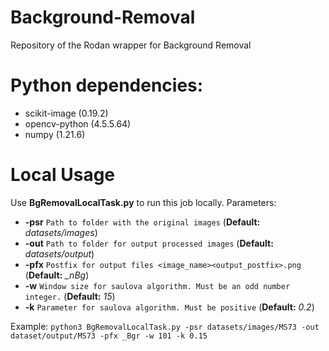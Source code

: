 # Background-Removal

Repository of the Rodan wrapper for Background Removal

# Python dependencies:
  * scikit-image (0.19.2)
  * opencv-python (4.5.5.64)
  * numpy (1.21.6)

# Local Usage
Use **BgRemovalLocalTask.py** to run this job locally.
Parameters:
  * **-psr** `Path to folder with the original images` (**Default:** *datasets/images*)
  * **-out** `Path to folder for output processed images` (**Default:** *datasets/output*)
  * **-pfx** `Postfix for output files <image_name><output_postfix>.png` (**Default:** *_nBg*)
  * **-w** `Window size for saulova algorithm. Must be an odd number integer.` (**Default:** *15*)
  * **-k** `Parameter for saulova algorithm. Must be positive` (**Default:** *0.2*)
    
Example: `python3 BgRemovalLocalTask.py -psr datasets/images/MS73 -out dataset/output/MS73 -pfx _Bgr -w 101 -k 0.15`
